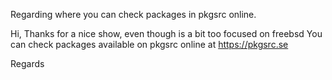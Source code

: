 Regarding where you can check packages in pkgsrc online.

Hi,
Thanks for a nice show, even though is a bit too focused on freebsd 
You can check packages available on pkgsrc online at https://pkgsrc.se

Regards